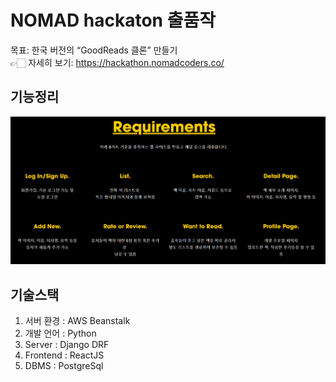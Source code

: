 # NOMAD hackaton 출품작
목표: 한국 버전의 “GoodReads 클론” 만들기  
👉🏻 자세히 보기: https://hackathon.nomadcoders.co/ 


## 기능정리
![function](./doc/function.png)
## 기술스택
1) 서버 환경 : AWS Beanstalk
2) 개발 언어 : Python
3) Server : Django DRF
4) Frontend : ReactJS
5) DBMS : PostgreSql
